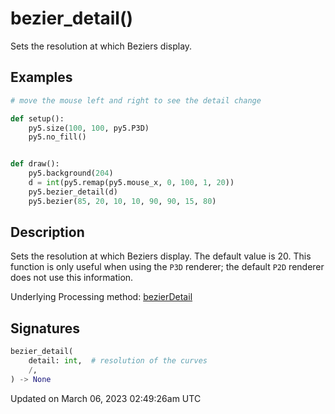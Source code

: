 # bezier_detail()

Sets the resolution at which Beziers display.

## Examples

<div class="example-table">

<div class="example-row"><div class="example-cell-image">

</div><div class="example-cell-code">

```python
# move the mouse left and right to see the detail change

def setup():
    py5.size(100, 100, py5.P3D)
    py5.no_fill()


def draw():
    py5.background(204)
    d = int(py5.remap(py5.mouse_x, 0, 100, 1, 20))
    py5.bezier_detail(d)
    py5.bezier(85, 20, 10, 10, 90, 90, 15, 80)
```

</div></div>

</div>

## Description

Sets the resolution at which Beziers display. The default value is 20. This function is only useful when using the `P3D` renderer; the default `P2D` renderer does not use this information.

Underlying Processing method: [bezierDetail](https://processing.org/reference/bezierDetail_.html)

## Signatures

```python
bezier_detail(
    detail: int,  # resolution of the curves
    /,
) -> None
```

Updated on March 06, 2023 02:49:26am UTC

